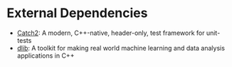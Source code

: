 # External Dependencies

- [Catch2](https://github.com/catchorg/Catch2): A modern, C++-native, header-only, test framework for unit-tests
- [dlib](https://github.com/davisking/dlib): A toolkit for making real world machine learning and data analysis applications in C++